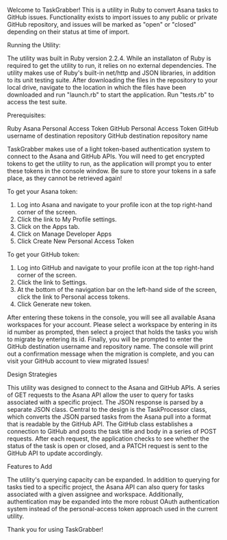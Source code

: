 Welcome to TaskGrabber! This is a utility in Ruby to convert Asana tasks to GitHub issues. Functionality exists to import issues to any public or private GitHub repository, and issues will be marked as "open" or "closed" depending on their status at time of import.

Running the Utility:

The utility was built in Ruby version 2.2.4. While an installaton of Ruby is required to get the utility to run, it relies on no external dependencies. The utility makes use of Ruby's built-in net/http and JSON libraries, in addition to its unit testing suite. After downloading the files in the repository to your local drive, navigate to the location in which the files have been downloaded and run "launch.rb" to start the application. Run "tests.rb" to access the test suite.

Prerequisites:

Ruby
Asana Personal Access Token
GitHub Personal Access Token
GitHub username of destination repository
GitHub destination repository name

TaskGrabber makes use of a light token-based authentication system to connect to the Asana and GitHub APIs. You will need to get encrypted tokens to get the utility to run, as the application will prompt you to enter these tokens in the console window. Be sure to store your tokens in a safe place, as they cannot be retrieved again!

To get your Asana token:

1. Log into Asana and navigate to your profile icon at the top right-hand corner of the screen.
2. Click the link to My Profile settings.
3. Click on the Apps tab.
4. Click on Manage Developer Apps
5. Click Create New Personal Access Token

To get your GitHub token:

1. Log into GitHub and navigate to your profile icon at the top right-hand corner of the screen.
2. Click the link to Settings.
3. At the bottom of the navigation bar on the left-hand side of the screen, click the link to Personal access tokens.
4. Click Generate new token.

After entering these tokens in the console, you will see all available Asana workspaces for your account. Please select a workspace by entering in its id number as prompted, then select a project that holds the tasks you wish to migrate by entering its id. Finally, you will be prompted to enter the GitHub destination username and repository name. The console will print out a confirmation message when the migration is complete, and you can visit your GitHub account to view migrated Issues!  

Design Strategies

This utility was designed to connect to the Asana and GitHub APIs. A series of GET requests to the Asana API allow the user to query for tasks associated with a specific project. The JSON response is parsed by a separate JSON class. Central to the design is the TaskProcessor class, which converts the JSON parsed tasks from the Asana pull into a format that is readable by the GitHub API. The GitHub class establishes a connection to GitHub and posts the task title and body in a series of POST requests. After each request, the application checks to see whether the status of the task is open or closed, and a PATCH request is sent to the GitHub API to update accordingly.

Features to Add

The utility's querying capacity can be expanded. In addition to querying for tasks tied to a specific project, the Asana API can also query for tasks associated with a given assignee and workspace. Additionally, authentication may be expanded into the more robust OAuth authentication system instead of the personal-access token approach used in the current utility.  

Thank you for using TaskGrabber!  










